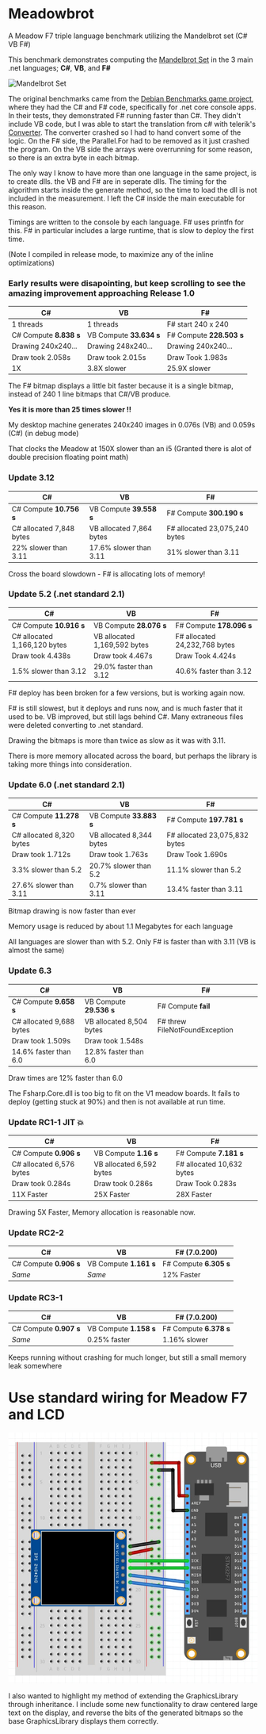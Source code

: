 # Meadowbrot
A Meadow F7 triple language benchmark utilizing the Mandelbrot set (C# VB F#)

This benchmark demonstrates computing the <a href="https://en.wikipedia.org/wiki/Mandelbrot_set">Mandelbrot Set</a>
in the 3 main .net languages; **C#**, **VB**, and **F#**

![Mandelbrot Set](https://upload.wikimedia.org/wikipedia/en/thumb/e/ef/Mandelbrot_black_itr20.png/320px-Mandelbrot_black_itr20.png)

The original benchmarks came from the <a href="https://salsa.debian.org/benchmarksgame-team/benchmarksgame/">Debian Benchmarks game project</a>, 
where they had the C# and F# code, specifically for .net core console apps. In their tests, they demonstrated F# running faster than C#.
They didn't include VB code, but I was able to start the translation from c# with telerik's <a href="https://converter.telerik.com/">Converter</a>.
The converter crashed so I had to hand convert some of the logic. On the F# side, the Parallel.For had to be removed as it just crashed the program.
On the VB side the arrays were overrunning for some reason, so there is an extra byte in each bitmap.

The only way I know to have more than one language in the same project, is to create dlls. the VB and F# are in seperate dlls.
The timing for the algorithm starts inside the generate method, so the time to load the dll is not included in the measurement.
I left the C# inside the main executable for this reason.

Timings are written to the console by each language. F# uses printfn for this.
F# in particular includes a large runtime, that is slow to deploy the first time.

(Note I compiled in release mode, to maximize any of the inline optimizations)

### Early results were disapointing, but keep scrolling to see the amazing improvement approaching Release 1.0

 C#      | VB      | F#    |
|--- |---| ---|
|  1 threads         |  1 threads  | F# start 240 x 240 |
|C# Compute **8.838 s**   | VB Compute **33.634 s** | F# Compute **228.503 s** |
|  Drawing 240x240...| Drawing 248x240...|   Drawing 240x240... |
|  Draw took 2.058s  |   Draw took 2.015s |  Draw Took 1.983s |
|  1X           | 3.8X slower | 25.9X slower |

The F# bitmap displays a little bit faster because it is a single bitmap, instead of 240 1 line bitmaps that C#/VB produce.

**Yes it is more than 25 times slower !!**

My desktop machine generates 240x240 images in 0.076s (VB) and 0.059s (C#) (in debug mode) 

That clocks the Meadow at 150X slower than an i5 (Granted there is alot of double precision floating point math) 

### Update 3.12 
 C#      | VB      | F#    |
|--- |---| ---|
|C# Compute **10.756 s**   | VB Compute **39.558 s** | F# Compute **300.190 s** |
| C# allocated 7,848 bytes  | VB allocated 7,864 bytes  | F# allocated 23,075,240 bytes  |
| 22% slower than 3.11  | 17.6% slower than 3.11 | 31% slower than 3.11 |

Cross the board slowdown - F# is allocating lots of memory! 

### Update 5.2 (.net standard 2.1)
 C#      | VB      | F#    |
|--- |---| ---|
|C# Compute **10.916 s**   | VB Compute **28.076 s** | F# Compute **178.096 s** |
| C# allocated 1,166,120 bytes  | VB allocated 1,169,592 bytes  | F# allocated 24,232,768 bytes  |
|  Draw took 4.438s  |   Draw took 4.467s |  Draw Took 4.424s |
| 1.5% slower than 3.12  | 29.0% faster than 3.12 | 40.6% faster than 3.12 |

F# deploy has been broken for a few versions, but is working again now.

F# is still slowest, but it deploys and runs now, and is much faster that it used to be. VB improved, but still lags behind C#.
Many extraneous files were deleted converting to .net standard.

Drawing the bitmaps is more than twice as slow as it was with 3.11.

There is more memory allocated across the board, but perhaps the library is taking more things into consideration.

### Update 6.0 (.net standard 2.1)
 C#      | VB      | F#    |
|--- |---| ---|
|C# Compute **11.278 s**   | VB Compute **33.883 s** | F# Compute **197.781 s** |
| C# allocated 8,320 bytes  | VB allocated 8,344 bytes  | F# allocated 23,075,832 bytes  |
|  Draw took 1.712s  |   Draw took 1.763s |  Draw Took 1.690s |
| 3.3% slower than 5.2  | 20.7% slower than 5.2 | 11.1% slower than 5.2 |
| 27.6% slower than 3.11  | 0.7% slower than 3.11 | 13.4% faster than 3.11 |

Bitmap drawing is now faster than ever

Memory usage is reduced by about 1.1 Megabytes for each language

All languages are slower than with 5.2. Only F# is faster than with 3.11 (VB is almost the same)

### Update 6.3 
 C#      | VB      | F#    |
|--- |---| ---|
|C# Compute **9.658 s**   | VB Compute **29.536 s** | F# Compute **fail** |
| C# allocated 9,688 bytes  | VB allocated 8,504 bytes  | F# threw FileNotFoundException  |
|  Draw took 1.509s  |   Draw took 1.548s |   |
| 14.6% faster than 6.0  | 12.8% faster than 6.0 |  |

Draw times are 12% faster than 6.0

The Fsharp.Core.dll is too big to fit on the V1 meadow boards. It fails to deploy (getting stuck at 90%) and then is not available at run time.

### Update RC1-1 JIT :collision:
 C#      | VB      | F#    |
|--- |---| ---|
|C# Compute **0.906 s**   | VB Compute **1.16 s** | F# Compute **7.181 s** |
| C# allocated 6,576 bytes  | VB allocated 6,592 bytes  | F# allocated 10,632 bytes  |
|  Draw took 0.284s  |   Draw took 0.286s |  Draw Took 0.283s |
| 11X Faster  | 25X Faster | 28X Faster |

Drawing 5X Faster, Memory allocation is reasonable now.

### Update RC2-2 
 C#      | VB      | F# (7.0.200)   |
|--- |---| ---|
|C# Compute **0.906 s**   | VB Compute **1.161 s** | F# Compute **6.305 s** |
| *Same*  | *Same*  | 12% Faster  |

### Update RC3-1 
 C#      | VB      | F# (7.0.200)   |
|--- |---| ---|
|C# Compute **0.907 s**   | VB Compute **1.158 s** | F# Compute **6.378 s** |
| *Same*  | 0.25% faster  | 1.16% slower  |
Keeps running without crashing for much longer, but still a small memory leak somewhere

# Use standard wiring for Meadow F7 and LCD
![Meadow Frizing](/Meadowbrot/st7789_fritzing.jpg)

I also wanted to highlight my method of extending the GraphicsLibrary through inheritance.
I include some new functionality to draw centered large text on the display,
and reverse the bits of the generated bitmaps so the base GraphicsLibrary displays them correctly.

